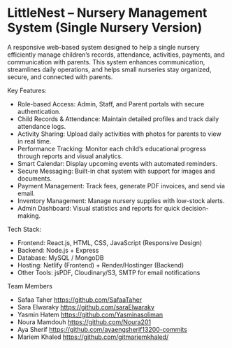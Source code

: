 # LittleNest – Nursery Management System (Single Nursery Version)
A responsive web-based system designed to help a single nursery efficiently manage children’s records, attendance, activities, payments, and communication with parents.
This system enhances communication, streamlines daily operations, and helps small nurseries stay organized, secure, and connected with parents.

Key Features:
- Role-based Access: Admin, Staff, and Parent portals with secure authentication.
- Child Records & Attendance: Maintain detailed profiles and track daily attendance logs.
- Activity Sharing: Upload daily activities with photos for parents to view in real time.
- Performance Tracking: Monitor each child’s educational progress through reports and visual analytics.
- Smart Calendar: Display upcoming events with automated reminders.
- Secure Messaging: Built-in chat system with support for images and documents.
- Payment Management: Track fees, generate PDF invoices, and send via email.
- Inventory Management: Manage nursery supplies with low-stock alerts.
- Admin Dashboard: Visual statistics and reports for quick decision-making.

Tech Stack:
- Frontend: React.js, HTML, CSS, JavaScript (Responsive Design)
- Backend: Node.js + Express
- Database: MySQL / MongoDB
- Hosting: Netlify (Frontend) + Render/Hostinger (Backend)
- Other Tools: jsPDF, Cloudinary/S3, SMTP for email notifications

Team Members
- Safaa Taher https://github.com/SafaaTaher
- Sara Elwaraky https://github.com/saraElwaraky
- Yasmin Hatem https://github.com/Yasminasoliman
- Noura Mamdouh https://github.com/Noura201
- Aya Sherif https://github.com/ayaengsherif13200-commits
- Mariem Khaled https://github.com/gitmariemkhaled/
